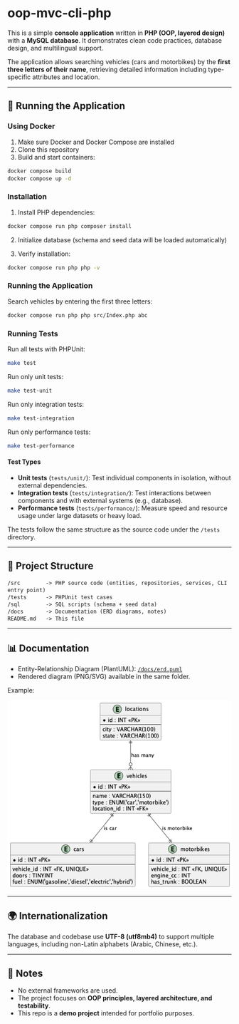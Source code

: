 # oop-mvc-cli-php

This is a simple **console application** written in **PHP (OOP, layered design)** with a **MySQL database**.
It demonstrates clean code practices, database design, and multilingual support.

The application allows searching vehicles (cars and motorbikes) by the **first three letters of their name**, retrieving detailed information including type-specific attributes and location.

---

## 🚀 Running the Application

### Using Docker

1. Make sure Docker and Docker Compose are installed
2. Clone this repository
3. Build and start containers:
```bash
docker compose build
docker compose up -d
```

### Installation

1. Install PHP dependencies:
```bash
docker compose run php composer install
```

2. Initialize database (schema and seed data will be loaded automatically)

3. Verify installation:
```bash
docker compose run php php -v
```

### Running the Application

Search vehicles by entering the first three letters:
```bash
docker compose run php php src/Index.php abc
```

### Running Tests

Run all tests with PHPUnit:
```bash
make test
```

Run only unit tests:
```bash
make test-unit
```

Run only integration tests:
```bash
make test-integration
```

Run only performance tests:
```bash
make test-performance
```

#### Test Types
- **Unit tests** (`tests/unit/`): Test individual components in isolation, without external dependencies.
- **Integration tests** (`tests/integration/`): Test interactions between components and with external systems (e.g., database).
- **Performance tests** (`tests/performance/`): Measure speed and resource usage under large datasets or heavy load.

The tests follow the same structure as the source code under the `/tests` directory.

---

## 📂 Project Structure

```
/src        -> PHP source code (entities, repositories, services, CLI entry point)
/tests      -> PHPUnit test cases
/sql        -> SQL scripts (schema + seed data)
/docs       -> Documentation (ERD diagrams, notes)
README.md   -> This file
```

---

## 📊 Documentation

- Entity-Relationship Diagram (PlantUML): [`/docs/erd.puml`](./docs/erd.puml)
- Rendered diagram (PNG/SVG) available in the same folder.

Example:

![ERD Diagram](./docs/erd.png)

---

## 🌍 Internationalization

The database and codebase use **UTF-8 (utf8mb4)** to support multiple languages, including non-Latin alphabets (Arabic, Chinese, etc.).

---

## 📌 Notes

- No external frameworks are used.
- The project focuses on **OOP principles, layered architecture, and testability**.
- This repo is a **demo project** intended for portfolio purposes.